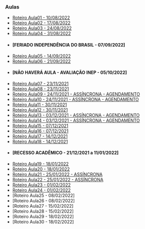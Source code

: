 ### Aulas
- [Roteiro Aula01 - 10/08/2022](aula01.md)
- [Roteiro Aula02 - 17/08/2022](aula02.md)
- [Roteiro Aula03 - 24/08/2022](aula03.md)
- [Roteiro Aula04 - 31/08/2022](aula04.md)
- #### [FERIADO INDEPENDÊNCIA DO BRASIL - 07/09/2022]
- [Roteiro Aula05 - 14/09/2022](aula05.md)
- [Roteiro Aula06 - 21/09/2022](aula06.md)
- #### [NÃO HAVERÁ AULA - AVALIAÇÃO INEP - 05/10/2022]
- [Roteiro Aula07 - 23/11/2021](aula07.md)
- [Roteiro Aula08 - 23/11/2021](aula08.md)
- [Roteiro Aula09 - 24/11/2021 - ASSÍNCRONA - AGENDAMENTO](aula09.md)
- [Roteiro Aula10 - 24/11/2021 - ASSÍNCRONA - AGENDAMENTO](aula10.md)
- [Roteiro Aula11 - 30/11/2021](aula11.md)
- [Roteiro Aula12 - 30/11/2021](aula12.md)
- [Roteiro Aula13 - 03/12/2021 - ASSÍNCRONA - AGENDAMENTO](aula13.md)
- [Roteiro Aula14 - 03/12/2021 - ASSÍNCRONA - AGENDAMENTO](aula14.md)
- [Roteiro Aula15 - 07/12/2021](aula15.md)
- [Roteiro Aula16 - 07/12/2021](aula16.md)
- [Roteiro Aula17 - 14/12/2021](aula17.md)
- [Roteiro Aula18 - 14/12/2021](aula18.md)
- #### [RECESSO ACADÊMICO - 21/12/2021 a 11/01/2022]
- [Roteiro Aula19 - 18/01/2022](aula19.md)
- [Roteiro Aula20 - 18/01/2022](aula20.md)
- [Roteiro Aula21 - 25/01/2022 - ASSÍNCRONA](aula21.md)
- [Roteiro Aula22 - 25/01/2022 - ASSÍNCRONA](aula22.md)
- [Roteiro Aula23 - 01/02/2022](aula23.md)
- [Roteiro Aula24 - 01/02/2022](aula24.md)
- [Roteiro Aula25 - 08/02/2022]
- [Roteiro Aula26 - 08/02/2022]
- [Roteiro Aula27 - 15/02/2022]
- [Roteiro Aula28 - 15/02/2022]
- [Roteiro Aula29 - 18/02/2022]
- [Roteiro Aula30 - 18/02/2022]
